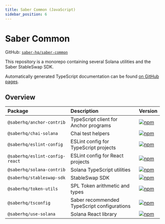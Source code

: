 ```yaml
---
title: Saber Common (JavaScript)
sidebar_position: 6
---
```


# Saber Common

GitHub: [`saber-hq/saber-common`](https://github.com/saber-hq/saber-common)

This repository is a monorepo containing several Solana utilities and the Saber StableSwap SDK.

Automatically generated TypeScript documentation can be found [on GitHub pages](https://saber-hq.github.io/saber-common/).

## Overview

| Package                        | Description                                 | Version                                                                                                                             |
| :----------------------------- | :------------------------------------------ | :---------------------------------------------------------------------------------------------------------------------------------- |
| `@saberhq/anchor-contrib`      | TypeScript client for Anchor programs       | [![npm](https://img.shields.io/npm/v/@saberhq/anchor-contrib.svg)](https://www.npmjs.com/package/@saberhq/anchor-contrib)           |
| `@saberhq/chai-solana`         | Chai test helpers                           | [![npm](https://img.shields.io/npm/v/@saberhq/chai-solana.svg)](https://www.npmjs.com/package/@saberhq/chai-solana)                 |
| `@saberhq/eslint-config`       | ESLint config for TypeScript projects       | [![npm](https://img.shields.io/npm/v/@saberhq/eslint-config.svg)](https://www.npmjs.com/package/@saberhq/eslint-config)             |
| `@saberhq/eslint-config-react` | ESLint config for React projects            | [![npm](https://img.shields.io/npm/v/@saberhq/eslint-config-react.svg)](https://www.npmjs.com/package/@saberhq/eslint-config-react) |
| `@saberhq/solana-contrib`      | Solana TypeScript utilities                 | [![npm](https://img.shields.io/npm/v/@saberhq/solana-contrib.svg)](https://www.npmjs.com/package/@saberhq/solana-contrib)           |
| `@saberhq/stableswap-sdk`      | StableSwap SDK                              | [![npm](https://img.shields.io/npm/v/@saberhq/stableswap-sdk.svg)](https://www.npmjs.com/package/@saberhq/stableswap-sdk)           |
| `@saberhq/token-utils`         | SPL Token arithmetic and types              | [![npm](https://img.shields.io/npm/v/@saberhq/token-utils.svg)](https://www.npmjs.com/package/@saberhq/token-utils)                 |
| `@saberhq/tsconfig`            | Saber recommended TypeScript configurations | [![npm](https://img.shields.io/npm/v/@saberhq/tsconfig.svg)](https://www.npmjs.com/package/@saberhq/tsconfig)                       |
| `@saberhq/use-solana`          | Solana React library                        | [![npm](https://img.shields.io/npm/v/@saberhq/use-solana.svg)](https://www.npmjs.com/package/@saberhq/use-solana)                   |
